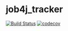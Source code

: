 # job4j_tracker

[![Build Status](https://app.travis-ci.com/SuharikXD/job4j_tracker.svg?branch=master)](https://app.travis-ci.com/SuharikXD/job4j_tracker)
[![codecov](https://codecov.io/gh/SuharikXD/job4j_tracker/branch/master/graph/badge.svg?token=Q43UG9YXXR)](https://codecov.io/gh/SuharikXD/job4j_tracker)